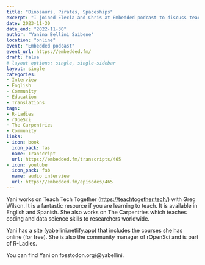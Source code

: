 ```yaml
---
title: "Dinosaurs, Pirates, Spaceships"
excerpt: "I joined Elecia and Chris at Embedded podcast to discuss teaching, localization, barriers to learning coding, and global communities. "
date: 2023-11-30
date_end: "2022-11-30"
author: "Yanina Bellini Saibene"
location: "online"
event: "Embedded podcast"
event_url: https://embedded.fm/
draft: false
# layout options: single, single-sidebar
layout: single
categories:
- Interview
- English
- Community
- Education
- Translations
tags:
- R-Ladies
- rOpeSci
- The Carpentries
- Community
links:
- icon: book
  icon_pack: fas
  name: Transcript 
  url: https://embedded.fm/transcripts/465
- icon: youtube
  icon_pack: fab
  name: audio interview 
  url: https://embedded.fm/episodes/465
---
```


Yani works on Teach Tech Together (https://teachtogether.tech/) with Greg Wilson. It is a fantastic resource if you are learning to teach. It is available in English and Spanish. She also works on The Carpentries which teaches coding and data science skills to researchers worldwide. 

Yani has a site (yabellini.netlify.app) that includes the courses she has online (for free). She is also the community manager of rOpenSci and is part of R-Ladies.

You can find Yani on fosstodon.org/@yabellini.